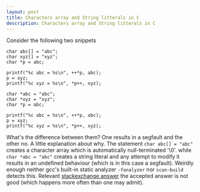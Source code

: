 ```yaml
---
layout: post
title: Characters array and String litterals in C
description: Characters array and String litterals in C
---
```

Consider the following two snippets
```
char abc[] = "abc";
char xyz[] = "xyz";
char *p = abc;

printf("%c abc = %s\n", ++*p, abc);
p = xyz;
printf("%c xyz = %s\n", *p++, xyz);
```
```
char *abc = "abc";
char *xyz = "xyz";
char *p = abc;

printf("%c abc = %s\n", ++*p, abc);
p = xyz;
printf("%c xyz = %s\n", *p++, xyz);
```
What's the difference between them? One results in a segfault and the other no. 
A little explanation about why.
The statement `char abc[] = "abc"` creates a character array which is automatically null-terminated '\0'.
while `char *abc = "abc"` creates a string literal and any attempt to modify it results in an undefined
behaviour (which is in this case a segfault). Weirdly enough neither gcc's built-in static analyzer
`-fanalyzer` nor `scan-build` detects this.
Relevant [stackexchange answer](https://cs50.stackexchange.com/a/35486) the accepted answer is not good
(which happens more often than one may admit).


